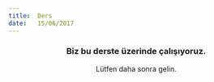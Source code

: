 ```yaml
---
title:  Ders
date:   15/06/2017
---
```


### <center>Biz bu derste üzerinde çalışıyoruz.</center>
<center>Lütfen daha sonra gelin.</center>
